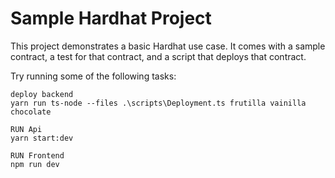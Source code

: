 
# Sample Hardhat Project

This project demonstrates a basic Hardhat use case. It comes with a sample contract, a test for that contract, and a script that deploys that contract.

Try running some of the following tasks:

```shell
deploy backend
yarn run ts-node --files .\scripts\Deployment.ts frutilla vainilla chocolate

RUN Api
yarn start:dev

RUN Frontend
npm run dev

```
